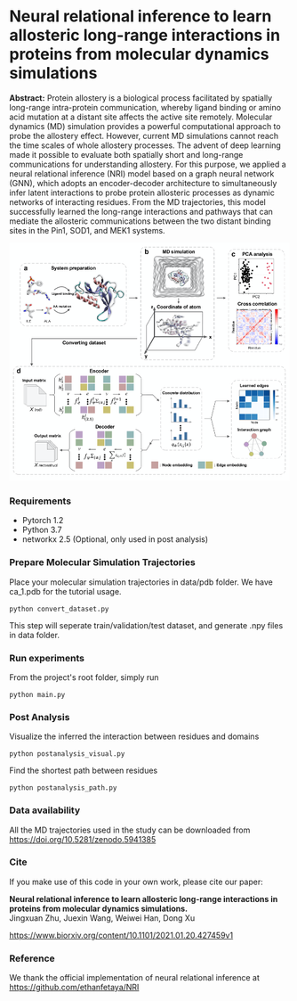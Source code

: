 # Neural relational inference to learn allosteric long-range interactions in proteins from molecular dynamics simulations

**Abstract:** Protein allostery is a biological process facilitated by spatially long-range intra-protein communication, whereby ligand binding or amino acid mutation at a distant site affects the active site remotely. Molecular dynamics (MD) simulation provides a powerful computational approach to probe the allostery effect. However, current MD simulations cannot reach the time scales of whole allostery processes. The advent of deep learning made it possible to evaluate both spatially short and long-range communications for understanding allostery. For this purpose, we applied a neural relational inference (NRI) model based on a graph neural network (GNN), which adopts an encoder-decoder architecture to simultaneously infer latent interactions to probe protein allosteric processes as dynamic networks of interacting residues. From the MD trajectories, this model successfully learned the long-range interactions and pathways that can mediate the allosteric communications between the two distant binding sites in the Pin1, SOD1, and MEK1 systems.

![Neural Relational Inference (NRI)](NRI-MD.png)

### Requirements
* Pytorch 1.2
* Python 3.7
* networkx 2.5 (Optional, only used in post analysis)

### Prepare Molecular Simulation Trajectories

Place your molecular simulation trajectories in data/pdb folder. We have ca_1.pdb for the tutorial usage.

```
python convert_dataset.py
```

This step will seperate train/validation/test dataset, and generate .npy files in data folder.

### Run experiments

From the project's root folder, simply run
```
python main.py
```
### Post Analysis
Visualize the inferred the interaction between residues and domains
```
python postanalysis_visual.py
```

Find the shortest path between residues
```
python postanalysis_path.py
```

### Data availability
All the MD trajectories used in the study can be downloaded from https://doi.org/10.5281/zenodo.5941385

### Cite
If you make use of this code in your own work, please cite our paper:

**Neural relational inference to learn allosteric long-range interactions in proteins from molecular dynamics simulations.**  
Jingxuan Zhu,  Juexin Wang, Weiwei Han,  Dong Xu

https://www.biorxiv.org/content/10.1101/2021.01.20.427459v1

### Reference
We thank the official implementation of neural relational inference at
https://github.com/ethanfetaya/NRI

